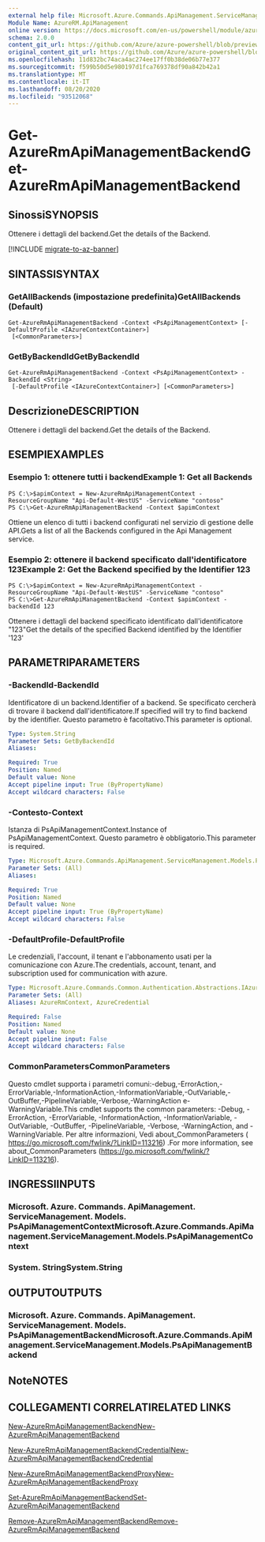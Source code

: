 ```yaml
---
external help file: Microsoft.Azure.Commands.ApiManagement.ServiceManagement.dll-Help.xml
Module Name: AzureRM.ApiManagement
online version: https://docs.microsoft.com/en-us/powershell/module/azurerm.apimanagement/get-azurermapimanagementbackend
schema: 2.0.0
content_git_url: https://github.com/Azure/azure-powershell/blob/preview/src/ResourceManager/ApiManagement/Commands.ApiManagement/help/Get-AzureRmApiManagementBackend.md
original_content_git_url: https://github.com/Azure/azure-powershell/blob/preview/src/ResourceManager/ApiManagement/Commands.ApiManagement/help/Get-AzureRmApiManagementBackend.md
ms.openlocfilehash: 11d832bc74aca4ac274ee17ff0b38de06b77e377
ms.sourcegitcommit: f599b50d5e980197d1fca769378df90a842b42a1
ms.translationtype: MT
ms.contentlocale: it-IT
ms.lasthandoff: 08/20/2020
ms.locfileid: "93512068"
---
```

# <span data-ttu-id="521c9-101">Get-AzureRmApiManagementBackend</span><span class="sxs-lookup"><span data-stu-id="521c9-101">Get-AzureRmApiManagementBackend</span></span>

## <span data-ttu-id="521c9-102">Sinossi</span><span class="sxs-lookup"><span data-stu-id="521c9-102">SYNOPSIS</span></span>
<span data-ttu-id="521c9-103">Ottenere i dettagli del backend.</span><span class="sxs-lookup"><span data-stu-id="521c9-103">Get the details of the Backend.</span></span>

[!INCLUDE [migrate-to-az-banner](../../includes/migrate-to-az-banner.md)]

## <span data-ttu-id="521c9-104">SINTASSI</span><span class="sxs-lookup"><span data-stu-id="521c9-104">SYNTAX</span></span>

### <span data-ttu-id="521c9-105">GetAllBackends (impostazione predefinita)</span><span class="sxs-lookup"><span data-stu-id="521c9-105">GetAllBackends (Default)</span></span>
```
Get-AzureRmApiManagementBackend -Context <PsApiManagementContext> [-DefaultProfile <IAzureContextContainer>]
 [<CommonParameters>]
```

### <span data-ttu-id="521c9-106">GetByBackendId</span><span class="sxs-lookup"><span data-stu-id="521c9-106">GetByBackendId</span></span>
```
Get-AzureRmApiManagementBackend -Context <PsApiManagementContext> -BackendId <String>
 [-DefaultProfile <IAzureContextContainer>] [<CommonParameters>]
```

## <span data-ttu-id="521c9-107">Descrizione</span><span class="sxs-lookup"><span data-stu-id="521c9-107">DESCRIPTION</span></span>
<span data-ttu-id="521c9-108">Ottenere i dettagli del backend.</span><span class="sxs-lookup"><span data-stu-id="521c9-108">Get the details of the Backend.</span></span>

## <span data-ttu-id="521c9-109">ESEMPI</span><span class="sxs-lookup"><span data-stu-id="521c9-109">EXAMPLES</span></span>

### <span data-ttu-id="521c9-110">Esempio 1: ottenere tutti i backend</span><span class="sxs-lookup"><span data-stu-id="521c9-110">Example 1: Get all Backends</span></span>
```
PS C:\>$apimContext = New-AzureRmApiManagementContext -ResourceGroupName "Api-Default-WestUS" -ServiceName "contoso"
PS C:\>Get-AzureRmApiManagementBackend -Context $apimContext
```

<span data-ttu-id="521c9-111">Ottiene un elenco di tutti i backend configurati nel servizio di gestione delle API.</span><span class="sxs-lookup"><span data-stu-id="521c9-111">Gets a list of all the Backends configured in the Api Management service.</span></span>

### <span data-ttu-id="521c9-112">Esempio 2: ottenere il backend specificato dall'identificatore 123</span><span class="sxs-lookup"><span data-stu-id="521c9-112">Example 2: Get the Backend specified by the Identifier 123</span></span>
```
PS C:\>$apimContext = New-AzureRmApiManagementContext -ResourceGroupName "Api-Default-WestUS" -ServiceName "contoso"
PS C:\>Get-AzureRmApiManagementBackend -Context $apimContext -backendId 123
```

<span data-ttu-id="521c9-113">Ottenere i dettagli del backend specificato identificato dall'identificatore "123"</span><span class="sxs-lookup"><span data-stu-id="521c9-113">Get the details of the specified Backend identified by the Identifier '123'</span></span>

## <span data-ttu-id="521c9-114">PARAMETRI</span><span class="sxs-lookup"><span data-stu-id="521c9-114">PARAMETERS</span></span>

### <span data-ttu-id="521c9-115">-BackendId</span><span class="sxs-lookup"><span data-stu-id="521c9-115">-BackendId</span></span>
<span data-ttu-id="521c9-116">Identificatore di un backend.</span><span class="sxs-lookup"><span data-stu-id="521c9-116">Identifier of a backend.</span></span>
<span data-ttu-id="521c9-117">Se specificato cercherà di trovare il backend dall'identificatore.</span><span class="sxs-lookup"><span data-stu-id="521c9-117">If specified will try to find backend by the identifier.</span></span>
<span data-ttu-id="521c9-118">Questo parametro è facoltativo.</span><span class="sxs-lookup"><span data-stu-id="521c9-118">This parameter is optional.</span></span>

```yaml
Type: System.String
Parameter Sets: GetByBackendId
Aliases:

Required: True
Position: Named
Default value: None
Accept pipeline input: True (ByPropertyName)
Accept wildcard characters: False
```

### <span data-ttu-id="521c9-119">-Contesto</span><span class="sxs-lookup"><span data-stu-id="521c9-119">-Context</span></span>
<span data-ttu-id="521c9-120">Istanza di PsApiManagementContext.</span><span class="sxs-lookup"><span data-stu-id="521c9-120">Instance of PsApiManagementContext.</span></span>
<span data-ttu-id="521c9-121">Questo parametro è obbligatorio.</span><span class="sxs-lookup"><span data-stu-id="521c9-121">This parameter is required.</span></span>

```yaml
Type: Microsoft.Azure.Commands.ApiManagement.ServiceManagement.Models.PsApiManagementContext
Parameter Sets: (All)
Aliases:

Required: True
Position: Named
Default value: None
Accept pipeline input: True (ByPropertyName)
Accept wildcard characters: False
```

### <span data-ttu-id="521c9-122">-DefaultProfile</span><span class="sxs-lookup"><span data-stu-id="521c9-122">-DefaultProfile</span></span>
<span data-ttu-id="521c9-123">Le credenziali, l'account, il tenant e l'abbonamento usati per la comunicazione con Azure.</span><span class="sxs-lookup"><span data-stu-id="521c9-123">The credentials, account, tenant, and subscription used for communication with azure.</span></span>

```yaml
Type: Microsoft.Azure.Commands.Common.Authentication.Abstractions.IAzureContextContainer
Parameter Sets: (All)
Aliases: AzureRmContext, AzureCredential

Required: False
Position: Named
Default value: None
Accept pipeline input: False
Accept wildcard characters: False
```

### <span data-ttu-id="521c9-124">CommonParameters</span><span class="sxs-lookup"><span data-stu-id="521c9-124">CommonParameters</span></span>
<span data-ttu-id="521c9-125">Questo cmdlet supporta i parametri comuni:-debug,-ErrorAction,-ErrorVariable,-InformationAction,-InformationVariable,-OutVariable,-OutBuffer,-PipelineVariable,-Verbose,-WarningAction e-WarningVariable.</span><span class="sxs-lookup"><span data-stu-id="521c9-125">This cmdlet supports the common parameters: -Debug, -ErrorAction, -ErrorVariable, -InformationAction, -InformationVariable, -OutVariable, -OutBuffer, -PipelineVariable, -Verbose, -WarningAction, and -WarningVariable.</span></span> <span data-ttu-id="521c9-126">Per altre informazioni, Vedi about_CommonParameters ( https://go.microsoft.com/fwlink/?LinkID=113216) .</span><span class="sxs-lookup"><span data-stu-id="521c9-126">For more information, see about_CommonParameters (https://go.microsoft.com/fwlink/?LinkID=113216).</span></span>

## <span data-ttu-id="521c9-127">INGRESSI</span><span class="sxs-lookup"><span data-stu-id="521c9-127">INPUTS</span></span>

### <span data-ttu-id="521c9-128">Microsoft. Azure. Commands. ApiManagement. ServiceManagement. Models. PsApiManagementContext</span><span class="sxs-lookup"><span data-stu-id="521c9-128">Microsoft.Azure.Commands.ApiManagement.ServiceManagement.Models.PsApiManagementContext</span></span>

### <span data-ttu-id="521c9-129">System. String</span><span class="sxs-lookup"><span data-stu-id="521c9-129">System.String</span></span>

## <span data-ttu-id="521c9-130">OUTPUT</span><span class="sxs-lookup"><span data-stu-id="521c9-130">OUTPUTS</span></span>

### <span data-ttu-id="521c9-131">Microsoft. Azure. Commands. ApiManagement. ServiceManagement. Models. PsApiManagementBackend</span><span class="sxs-lookup"><span data-stu-id="521c9-131">Microsoft.Azure.Commands.ApiManagement.ServiceManagement.Models.PsApiManagementBackend</span></span>

## <span data-ttu-id="521c9-132">Note</span><span class="sxs-lookup"><span data-stu-id="521c9-132">NOTES</span></span>

## <span data-ttu-id="521c9-133">COLLEGAMENTI CORRELATI</span><span class="sxs-lookup"><span data-stu-id="521c9-133">RELATED LINKS</span></span>

[<span data-ttu-id="521c9-134">New-AzureRmApiManagementBackend</span><span class="sxs-lookup"><span data-stu-id="521c9-134">New-AzureRmApiManagementBackend</span></span>](./New-AzureRmApiManagementBackend.md)

[<span data-ttu-id="521c9-135">New-AzureRmApiManagementBackendCredential</span><span class="sxs-lookup"><span data-stu-id="521c9-135">New-AzureRmApiManagementBackendCredential</span></span>](./New-AzureRmApiManagementBackendCredential.md)

[<span data-ttu-id="521c9-136">New-AzureRmApiManagementBackendProxy</span><span class="sxs-lookup"><span data-stu-id="521c9-136">New-AzureRmApiManagementBackendProxy</span></span>](./New-AzureRmApiManagementBackendProxy.md)

[<span data-ttu-id="521c9-137">Set-AzureRmApiManagementBackend</span><span class="sxs-lookup"><span data-stu-id="521c9-137">Set-AzureRmApiManagementBackend</span></span>](./Set-AzureRmApiManagementBackend.md)

[<span data-ttu-id="521c9-138">Remove-AzureRmApiManagementBackend</span><span class="sxs-lookup"><span data-stu-id="521c9-138">Remove-AzureRmApiManagementBackend</span></span>](./Remove-AzureRmApiManagementBackend.md)
